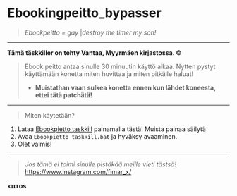 # Ebookingpeitto_bypasser
>*Ebookpeitto = gay* |*destroy the timer my son!*
_________________
**Tämä täskkiller on tehty Vantaa, Myyrmäen kirjastossa. ©**
>Ebook peitto antaa sinulle 30 minuutin käyttö aikaa. Nytten pystyt käyttämään konetta miten huvittaa ja miten pitkälle haluat! 
>- **Muistathan vaan sulkea konetta ennen kun lähdet koneesta, ettei tätä patchätä!**
_________________
>Miten käytetään?
1. Lataa [Ebookpietto taskkill](https://github.com/ZaResX/Ebookingpeitto_bypasser/releases/download/1.0/Ebookpietto.taskkill.bat) painamalla tästä! Muista painaa säilytä
2. Avaa `Ebookpietto taskkill.bat` ja hyväksy avaaminen.
3. Olet valmis!
_________________
>*Jos tämä ei toimi sinulle pistäkää meille vieti tästsä!*
https://www.instagram.com/fimar_x/

**ᴋɪɪᴛᴏs**
